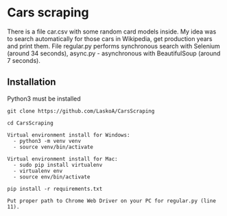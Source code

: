 # Cars scraping
There is a file car.csv with some random card models inside. My idea was to search automatically for those cars in 
Wikipedia, get production years and print them. File regular.py performs synchronous search with Selenium (around 34 
seconds), async.py - 
asynchronous with BeautifulSoup (around 7 seconds).
## Installation

Python3 must be installed

```shell
git clone https://github.com/LaskoA/CarsScraping

cd CarsScraping

Virtual environment install for Windows:
  - python3 -m venv venv
  - source venv/bin/activate
  
Virtual environment install for Mac:
  - sudo pip install virtualenv
  - virtualenv env
  - source env/bin/activate

pip install -r requirements.txt  

Put proper path to Chrome Web Driver on your PC for regular.py (line 11).
```
